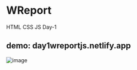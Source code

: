 # WReport
HTML CSS JS     Day-1
## demo: day1wreportjs.netlify.app

![image](https://github.com/user-attachments/assets/dd61bc98-c2ff-4a69-9faf-6da5661d5503)
